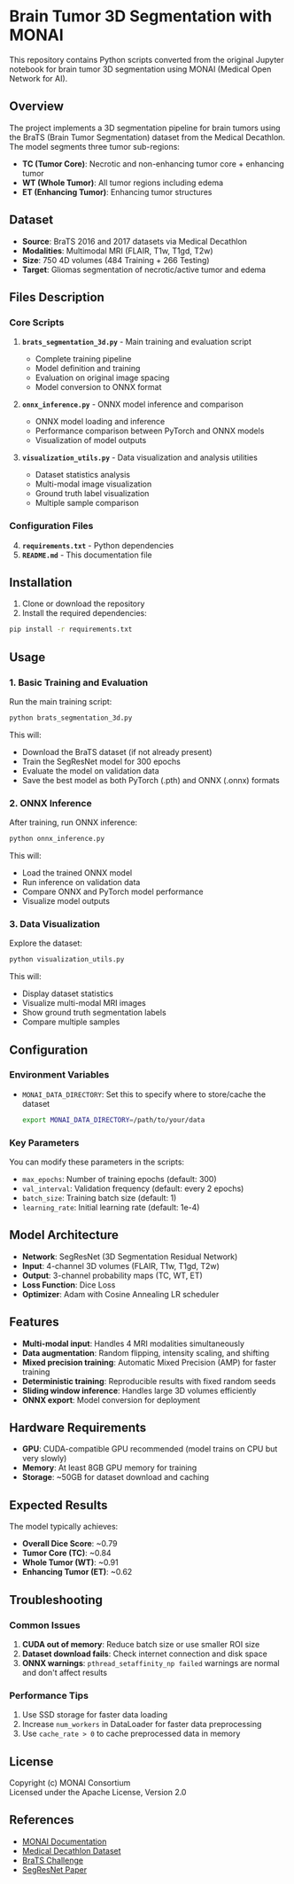 # Brain Tumor 3D Segmentation with MONAI

This repository contains Python scripts converted from the original Jupyter notebook for brain tumor 3D segmentation using MONAI (Medical Open Network for AI).

## Overview

The project implements a 3D segmentation pipeline for brain tumors using the BraTS (Brain Tumor Segmentation) dataset from the Medical Decathlon. The model segments three tumor sub-regions:

- **TC (Tumor Core)**: Necrotic and non-enhancing tumor core + enhancing tumor
- **WT (Whole Tumor)**: All tumor regions including edema
- **ET (Enhancing Tumor)**: Enhancing tumor structures

## Dataset

- **Source**: BraTS 2016 and 2017 datasets via Medical Decathlon
- **Modalities**: Multimodal MRI (FLAIR, T1w, T1gd, T2w)
- **Size**: 750 4D volumes (484 Training + 266 Testing)
- **Target**: Gliomas segmentation of necrotic/active tumor and edema

## Files Description

### Core Scripts

1. **`brats_segmentation_3d.py`** - Main training and evaluation script
   - Complete training pipeline
   - Model definition and training
   - Evaluation on original image spacing
   - Model conversion to ONNX format

2. **`onnx_inference.py`** - ONNX model inference and comparison
   - ONNX model loading and inference
   - Performance comparison between PyTorch and ONNX models
   - Visualization of model outputs

3. **`visualization_utils.py`** - Data visualization and analysis utilities
   - Dataset statistics analysis
   - Multi-modal image visualization
   - Ground truth label visualization
   - Multiple sample comparison

### Configuration Files

4. **`requirements.txt`** - Python dependencies
5. **`README.md`** - This documentation file

## Installation

1. Clone or download the repository
2. Install the required dependencies:

```bash
pip install -r requirements.txt
```

## Usage

### 1. Basic Training and Evaluation

Run the main training script:

```bash
python brats_segmentation_3d.py
```

This will:
- Download the BraTS dataset (if not already present)
- Train the SegResNet model for 300 epochs
- Evaluate the model on validation data
- Save the best model as both PyTorch (.pth) and ONNX (.onnx) formats

### 2. ONNX Inference

After training, run ONNX inference:

```bash
python onnx_inference.py
```

This will:
- Load the trained ONNX model
- Run inference on validation data
- Compare ONNX and PyTorch model performance
- Visualize model outputs

### 3. Data Visualization

Explore the dataset:

```bash
python visualization_utils.py
```

This will:
- Display dataset statistics
- Visualize multi-modal MRI images
- Show ground truth segmentation labels
- Compare multiple samples

## Configuration

### Environment Variables

- `MONAI_DATA_DIRECTORY`: Set this to specify where to store/cache the dataset
  ```bash
  export MONAI_DATA_DIRECTORY=/path/to/your/data
  ```

### Key Parameters

You can modify these parameters in the scripts:

- `max_epochs`: Number of training epochs (default: 300)
- `val_interval`: Validation frequency (default: every 2 epochs)
- `batch_size`: Training batch size (default: 1)
- `learning_rate`: Initial learning rate (default: 1e-4)

## Model Architecture

- **Network**: SegResNet (3D Segmentation Residual Network)
- **Input**: 4-channel 3D volumes (FLAIR, T1w, T1gd, T2w)
- **Output**: 3-channel probability maps (TC, WT, ET)
- **Loss Function**: Dice Loss
- **Optimizer**: Adam with Cosine Annealing LR scheduler

## Features

- **Multi-modal input**: Handles 4 MRI modalities simultaneously
- **Data augmentation**: Random flipping, intensity scaling, and shifting
- **Mixed precision training**: Automatic Mixed Precision (AMP) for faster training
- **Deterministic training**: Reproducible results with fixed random seeds
- **Sliding window inference**: Handles large 3D volumes efficiently
- **ONNX export**: Model conversion for deployment

## Hardware Requirements

- **GPU**: CUDA-compatible GPU recommended (model trains on CPU but very slowly)
- **Memory**: At least 8GB GPU memory for training
- **Storage**: ~50GB for dataset download and caching

## Expected Results

The model typically achieves:
- **Overall Dice Score**: ~0.79
- **Tumor Core (TC)**: ~0.84
- **Whole Tumor (WT)**: ~0.91
- **Enhancing Tumor (ET)**: ~0.62

## Troubleshooting

### Common Issues

1. **CUDA out of memory**: Reduce batch size or use smaller ROI size
2. **Dataset download fails**: Check internet connection and disk space
3. **ONNX warnings**: `pthread_setaffinity_np failed` warnings are normal and don't affect results

### Performance Tips

1. Use SSD storage for faster data loading
2. Increase `num_workers` in DataLoader for faster data preprocessing
3. Use `cache_rate > 0` to cache preprocessed data in memory

## License

Copyright (c) MONAI Consortium  
Licensed under the Apache License, Version 2.0

## References

- [MONAI Documentation](https://docs.monai.io/)
- [Medical Decathlon Dataset](http://medicaldecathlon.com/)
- [BraTS Challenge](https://www.med.upenn.edu/cbica/brats2020/)
- [SegResNet Paper](https://arxiv.org/abs/1810.11654)
